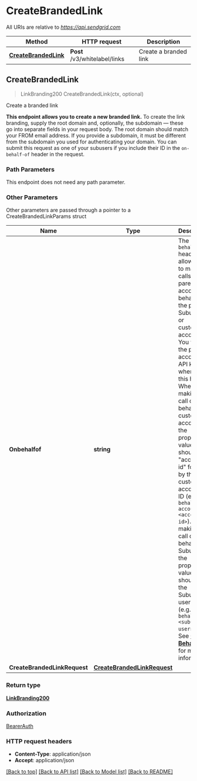 # CreateBrandedLink

All URIs are relative to *https://api.sendgrid.com*

Method | HTTP request | Description
------------- | ------------- | -------------
[**CreateBrandedLink**](CreateBrandedLink.md#CreateBrandedLink) | **Post** /v3/whitelabel/links | Create a branded link



## CreateBrandedLink

> LinkBranding200 CreateBrandedLink(ctx, optional)

Create a branded link

**This endpoint allows you to create a new branded link.**  To create the link branding, supply the root domain and, optionally, the subdomain — these go into separate fields in your request body. The root domain should match your FROM email address. If you provide a  subdomain, it must be different from the subdomain you used for authenticating your domain.  You can submit this request as one of your subusers if you include their ID in the `on-behalf-of` header in the request.

### Path Parameters

This endpoint does not need any path parameter.

### Other Parameters

Other parameters are passed through a pointer to a CreateBrandedLinkParams struct


Name | Type | Description
------------- | ------------- | -------------
**Onbehalfof** | **string** | The `on-behalf-of` header allows you to make API calls from a parent account on behalf of the parent's Subusers or customer accounts. You will use the parent account's API key when using this header. When making a call on behalf of a customer account, the property value should be \"account-id\" followed by the customer account's ID (e.g., `on-behalf-of: account-id <account-id>`). When making a call on behalf of a Subuser, the property value should be the Subuser's username (e.g., `on-behalf-of: <subuser-username>`). See [**On Behalf Of**](https://docs.sendgrid.com/api-reference/how-to-use-the-sendgrid-v3-api/on-behalf-of) for more information.
**CreateBrandedLinkRequest** | [**CreateBrandedLinkRequest**](CreateBrandedLinkRequest.md) | 

### Return type

[**LinkBranding200**](LinkBranding200.md)

### Authorization

[BearerAuth](../README.md#BearerAuth)

### HTTP request headers

- **Content-Type**: application/json
- **Accept**: application/json

[[Back to top]](#) [[Back to API list]](../README.md#documentation-for-api-endpoints)
[[Back to Model list]](../README.md#documentation-for-models)
[[Back to README]](../README.md)

